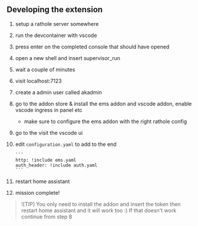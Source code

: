 ## Developing the extension

1.  setup a rathole server somewhere
2.  run the devcontainer with vscode
3.  press enter on the completed console that should have opened
4.  open a new shell and insert supervisor_run
5.  wait a couple of minutes
6.  visit localhost:7123
7.  create a admin user called akadmin
8.  go to the addon store & install the ems addon and vscode addon, enable vscode ingress in panel etc
    - make sure to configure the ems addon with the right rathole config
9.  go to the visit the vscode ui
10. edit `configuration.yaml` to add to the end

        ```
        http: !include ems.yaml
        auth_header: !include auth.yaml
        ```

11. restart home assistant
12. mission complete!

> ![TIP]
> You only need to install the addon and insert the token then restart home assistant and it will work too :)
> If that doesn't work continue from step 8